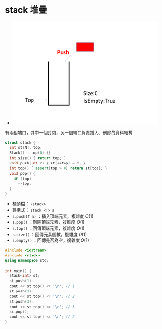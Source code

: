 # stack 堆疊

- ![](images/stack.gif)

有兩個端口，其中一個封閉，另一個端口負責插入、刪除的資料結構

```cpp
struct stack {
  int st[N], top;
  Stack() : top(0) {}
  int size() { return top; }
  void push(int x) { st[++top] = x; }
  int top() { assert(top > 0) return st[top]; }
  void pop() {
    if (top)
      --top;
  }
}
```

- 標頭檔： `<stack>` 
- 建構式： `stack <T> s` 
-  `s.push(T a)` ：插入頂端元素，複雜度 $O(1)$ 
-  `s.pop()` ：刪除頂端元素，複雜度 $O(1)$ 
-  `s.top()` ：回傳頂端元素，複雜度 $O(1)$ 
-  `s.size()` ：回傳元素個數，複雜度 $O(1)$ 
-  `s.empty()` ：回傳是否為空，複雜度 $O(1)$ 

```cpp
#include <iostream>
#include <stack>
using namespace std;

int main() {
  stack<int> st;
  st.push(1);
  cout << st.top() << '\n'; // 1
  st.push(2);
  cout << st.top() << '\n'; // 2
  st.push(3);
  cout << st.top() << '\n'; // 3
  st.pop();
  cout << st.top() << '\n'; // 2
}
```
